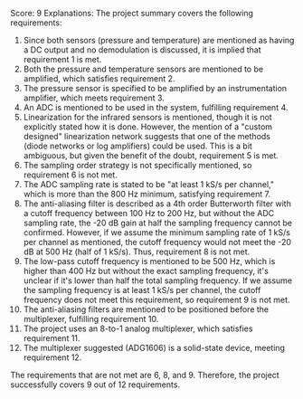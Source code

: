 Score: 9
Explanations: 
The project summary covers the following requirements:

1. Since both sensors (pressure and temperature) are mentioned as having a DC output and no demodulation is discussed, it is implied that requirement 1 is met.
2. Both the pressure and temperature sensors are mentioned to be amplified, which satisfies requirement 2.
3. The pressure sensor is specified to be amplified by an instrumentation amplifier, which meets requirement 3.
4. An ADC is mentioned to be used in the system, fulfilling requirement 4.
5. Linearization for the infrared sensors is mentioned, though it is not explicitly stated how it is done. However, the mention of a "custom designed" linearization network suggests that one of the methods (diode networks or log amplifiers) could be used. This is a bit ambiguous, but given the benefit of the doubt, requirement 5 is met.
6. The sampling order strategy is not specifically mentioned, so requirement 6 is not met.
7. The ADC sampling rate is stated to be "at least 1 kS/s per channel," which is more than the 800 Hz minimum, satisfying requirement 7.
8. The anti-aliasing filter is described as a 4th order Butterworth filter with a cutoff frequency between 100 Hz to 200 Hz, but without the ADC sampling rate, the -20 dB gain at half the sampling frequency cannot be confirmed. However, if we assume the minimum sampling rate of 1 kS/s per channel as mentioned, the cutoff frequency would not meet the -20 dB at 500 Hz (half of 1 kS/s). Thus, requirement 8 is not met.
9. The low-pass cutoff frequency is mentioned to be 500 Hz, which is higher than 400 Hz but without the exact sampling frequency, it's unclear if it's lower than half the total sampling frequency. If we assume the sampling frequency is at least 1 kS/s per channel, the cutoff frequency does not meet this requirement, so requirement 9 is not met.
10. The anti-aliasing filters are mentioned to be positioned before the multiplexer, fulfilling requirement 10.
11. The project uses an 8-to-1 analog multiplexer, which satisfies requirement 11.
12. The multiplexer suggested (ADG1606) is a solid-state device, meeting requirement 12.

The requirements that are not met are 6, 8, and 9. Therefore, the project successfully covers 9 out of 12 requirements.
